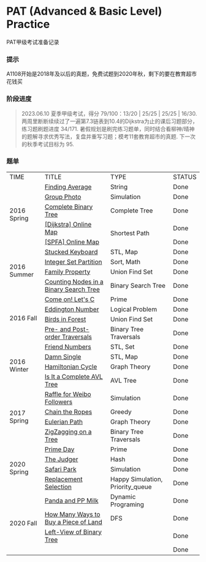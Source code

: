 # PAT (Advanced & Basic Level) Practice
PAT甲级考试准备记录

### 提示
A1108开始是2018年及以后的真题，免费试题到2020年秋，剩下的要在教育超市花钱买

### 阶段进度
> 2023.06.10 夏季甲级考试，得分 79/100：13/20 | 25/25 | 25/25 | 16/30.
> 两周里断断续续过了一遍第7.3链表到10.4的Dijkstra为止的课后习题部分，练习题刷题进度 34/171.
> 暑假规划是刷完练习题单，同时结合看柳神/晴神的题解寻求优秀写法，复盘并重写习题；模考11套教育超市的真题.
> 下一次的秋季考试目标为 95.

### 题单

<table>
  <tr>
    <td>TIME</td>
    <td>TITLE</td>
    <td>TYPE</td>
    <td>STATUS</td>
  </tr>
  <tr>
    <td rowspan="5">2016 Spring</td>
    <td><a href="./Advanced/code/A1108.cpp">Finding Average</a></td>
    <td>String</td>
    <td>Done</td>
  </tr>
  <tr>
    <td><a href="./Advanced/code/A1109.cpp">Group Photo</a></td>
    <td>Simulation</td>
    <td>Done</td>
  </tr>
  <tr>
    <td><a href="./Advanced/code/A1110.cpp">Complete Binary Tree</a></td>
    <td>Complete Tree</td>
    <td>Done</td>
  </tr>
  <tr>
    <td><a href="./Advanced/code/A1111.cpp">[Dijkstra] Online Map</a></td>
    <td rowspan="2">Shortest Path</td>
    <td>Done</td>
  </tr>
  <tr>
    <td><a href="./Advanced/code/A1111_.cpp">[SPFA] Online Map</a></td>
    <td>Done</td>
  </tr>
  <tr>
    <td rowspan="4">2016 Summer</td>
    <td><a href="./Advanced/code/A1112.cpp">Stucked Keyboard</a></td>
    <td>STL, Map</td>
    <td>Done</td>
  </tr>
  <tr>
    <td><a href="./Advanced/code/A1113.cpp">Integer Set Partition</a></td>
    <td>Sort, Math</td>
    <td>Done</td>
  </tr>
  <tr>
    <td><a href="./Advanced/code/A1114.cpp">Family Property</a></td>
    <td>Union Find Set</td>
    <td>Done</td>
  </tr>
  <tr>
    <td><a href="./Advanced/code/A1115.cpp">Counting Nodes in a Binary Search Tree</a></td>
    <td>Binary Search Tree</td>
    <td>Done</td>
  </tr>
  <tr>
    <td rowspan="4">2016 Fall</td>
    <td><a href="./Advanced/code/A1116.cpp">Come on! Let's C</a></td>
    <td>Prime</td>
    <td>Done</td>
  </tr>
  <tr>
    <td><a href="./Advanced/code/A1117.cpp">Eddington Number</a></td>
    <td>Logical Problem</td>
    <td>Done</td>
  </tr>
  <tr>
    <td><a href="./Advanced/code/A1118.cpp">Birds in Forest</a></td>
    <td>Union Find Set</td>
    <td>Done</td>
  </tr>
  <tr>
    <td><a href="./Advanced/code/A1119.cpp">Pre- and Post-order Traversals</a></td>
    <td>Binary Tree Traversals</td>
    <td>Done</td>
  </tr>
  <tr>
    <td rowspan="4">2016 Winter</td>
    <td><a href="./Advanced/code/A1120.cpp">Friend Numbers</a></td>
    <td>STL, Set</td>
    <td>Done</td>
  </tr>
  <tr>
    <td><a href="./Advanced/code/A1121.cpp">Damn Single</a></td>
    <td>STL, Map</td>
    <td>Done</td>
  </tr>
  <tr>
    <td><a href="./Advanced/code/A1122.cpp">Hamiltonian Cycle</a></td>
    <td>Graph Theory</td>
    <td>Done</td>
  </tr>
  <tr>
    <td><a href="./Advanced/code/A1123.cpp">Is It a Complete AVL Tree</a></td>
    <td>AVL Tree</td>
    <td>Done</td>
  </tr>
  <tr>
    <td rowspan="4">2017 Spring</td>
    <td><a href="./Advanced/code/A1124.cpp">Raffle for Weibo Followers</a></td>
    <td>Simulation</td>
    <td>Done</td>
  </tr>
  <tr>
    <td><a href="./Advanced/code/A1125.cpp">Chain the Ropes</a></td>
    <td>Greedy</td>
    <td>Done</td>
  </tr>
  <tr>
    <td><a href="./Advanced/code/A1126.cpp">Eulerian Path</a></td>
    <td>Graph Theory</td>
    <td>Done</td>
  </tr>
  <tr>
    <td><a href="./Advanced/code/A1127.cpp">ZigZagging on a Tree</a></td>
    <td>Binary Tree Traversals</td>
    <td>Done</td>
  </tr>
  <tr>
    <td rowspan="4">2020 Spring</td>
    <td><a href="./Advanced/code/A1168.cpp">Prime Day</a></td>
    <td>Prime</td>
    <td>Done</td>
  </tr>
  <tr>
    <td><a href="./Advanced/code/A1169.cpp">The Judger</a></td>
    <td>Hash</td>
    <td>Done</td>
  </tr>
  <tr>
    <td><a href="./Advanced/code/A1170.cpp">Safari Park</a></td>
    <td>Simulation</td>
    <td>Done</td>
  </tr>
  <tr>
    <td><a href="./Advanced/code/A1171.cpp">Replacement Selection</a></td>
    <td>Happy Simulation, Priority_queue</td>
    <td>Done</td>
  </tr>
  <tr>
    <td rowspan="4">2020 Fall</td>
    <td><a href="./Advanced/code/A1172.cpp">Panda and PP Milk</a></td>
    <td>Dynamic Programing</td>
    <td>Done</td>
  </tr>
  <tr>
    <td><a href="./Advanced/code/A1173.cpp">How Many Ways to Buy a Piece of Land</a></td>
    <td>DFS</td>
    <td>Done</td>
  </tr>
  <tr>
    <td><a href="./Advanced/code/A1174.cpp">Left-View of Binary Tree
</a></td>
    <td></td>
    <td>Done</td>
  </tr>
  <tr>
    <td><a href="./Advanced/code/A1175.cpp"> </a></td>
    <td> </td>
    <td>Done</td>
  </tr>
</table>
